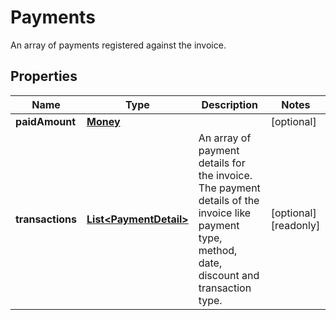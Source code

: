 

# Payments

An array of payments registered against the invoice.

## Properties

| Name | Type | Description | Notes |
|------------ | ------------- | ------------- | -------------|
|**paidAmount** | [**Money**](Money.md) |  |  [optional] |
|**transactions** | [**List&lt;PaymentDetail&gt;**](PaymentDetail.md) | An array of payment details for the invoice. The payment details of the invoice like payment type, method, date, discount and transaction type. |  [optional] [readonly] |



